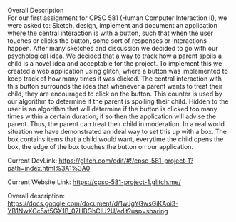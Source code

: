 Overall Description  
For our first assignment for CPSC 581 (Human Computer Interaction II), we were asked to:
Sketch, design, implement and document an application where the central interaction is with a button, such that when the user touches or clicks the button, some sort of responses or interactions happen.
After many sketches and discussion we decided to go with our psychological idea. We decided that a way to track how a parent spoils a child is a novel idea and acceptable for the project. To implement this we created a web application using glitch, where a button was implemented to keep track of how many times it was clicked. The central interaction with this button surrounds the idea that whenever a parent wants to treat their child, they are encouraged to click on the button. This counter is used by our algorithm to determine if the parent is spoiling their child. Hidden to the user is an algorithm that will determine if the button is clicked too many times within a certain duration, if so then the application will advise the parent. Thus, the parent can treat their child in moderation. In a real world situation we have demonstrated an ideal way to set this up with a box. The box contains items that a child would want, everytime the child opens the box, the edge of the box touches the button on our application. 


Current DevLink: https://glitch.com/edit/#!/cpsc-581-project-1?path=index.html%3A1%3A0

Current Website Link: https://cpsc-581-project-1.glitch.me/

Overall description: https://docs.google.com/document/d/1wJgYGwsGiKAoi3-YB1NwXCc5at5GX1B_07HBGhCIU2U/edit?usp=sharing

